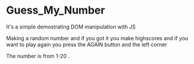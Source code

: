 # Guess_My_Number

It's a simple demostrating DOM manipulation with JS

Making a random number and if you got it you make highscores and if you want to play again you press the AGAIN button and the left corner 

The number is from 1-20 .
